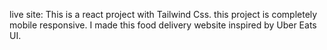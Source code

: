 live site: 
This is a react project with Tailwind Css.
this project is completely mobile responsive.
I made this food delivery website inspired by Uber Eats UI.